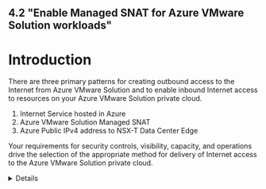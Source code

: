 4.2 "Enable Managed SNAT for Azure VMware Solution workloads"
---

# Introduction

There are three primary patterns for creating outbound access to the Internet from Azure VMware Solution and to enable inbound Internet access to resources on your Azure VMware Solution private cloud.

1. Internet Service hosted in Azure
2. Azure VMware Solution Managed SNAT
3. Azure Public IPv4 address to NSX-T Data Center Edge

Your requirements for security controls, visibility, capacity, and operations drive the selection of the appropriate method for delivery of Internet access to the Azure VMware Solution private cloud.

<details>

# Internet Service hosted in Azure

There are multiple ways to generate a default route in Azure and send it towards your Azure VMware Solution private cloud or on-premises. The options are as follows:

1. An Azure firewall in a Virtual WAN Hub.
2. A third-party Network Virtual Appliance in a Virtual WAN Hub Spoke Virtual Network.
3. A third-party Network Virtual Appliance in a Native Azure Virtual Network using Azure Route Server.
4. A default route from on-premises transferred to Azure VMware Solution over Global Reach.

Use any of these patterns to provide an outbound SNAT service with the ability to control what sources are allowed out, to view the connection logs, and for some services, do further traffic inspection.

The same service can also consume an Azure Public IP and create an inbound DNAT from the Internet towards targets in Azure VMware Solution.

An environment can also be built that utilizes multiple paths for Internet traffic. One for outbound SNAT (for example, a third-party security NVA), and another for inbound DNAT (like a third party Load balancer NVA using SNAT pools for return traffic).

## Azure VMware Solution Managed SNAT
A Managed SNAT service provides a simple method for outbound internet access from an Azure VMware Solution private cloud. Features of this service include the following.

Easily enabled – select the radio button on the Internet Connectivity tab and all workload networks will have immediate outbound access to the Internet through a SNAT gateway.
No control over SNAT rules, all sources that reach the SNAT service are allowed.
No visibility into connection logs.
Two Public IPs are used and rotated to support up to 128k simultaneous outbound connections.
No inbound DNAT capability is available with the Azure VMware Solution Managed SNAT.

## Azure Public IPv4 address to NSX-T Data Center Edge
This option brings an allocated Azure Public IPv4 address directly to the NSX-T Data Center Edge for consumption. It allows the Azure VMware Solution private cloud to directly consume and apply public network addresses in NSX-T Data Center as required. These addresses are used for the following types of connections:

1. Outbound SNAT
2. Inbound DNAT
3. Load balancing using VMware NSX Advanced Load Balancer and other third-party Network Virtual Appliances
4. Applications directly connected to a workload VM interface.

This option also lets you configure the public address on a third-party Network Virtual Appliance to create a DMZ within the Azure VMware Solution private cloud.

## Features include:

Scale – the soft limit of 64 Azure Public IPv4 addresses can be increased by request to 1,000s of Azure Public IPs allocated if required by an application.
Flexibility – An Azure Public IPv4 address can be applied anywhere in the NSX-T Data Center ecosystem. It can be used to provide SNAT or DNAT, on load balancers like VMware’s NSX Advanced Load Balancer, or third-party Network Virtual Appliances. It can also be used on third-party Network Virtual Security Appliances on VMware segments or directly on VMs.
Regionality – the Azure Public IPv4 address to the NSX-T Data Center Edge is unique to the local SDDC. For “multi private cloud in distributed regions,” with local exit to Internet intentions, it’s much easier to direct traffic locally versus trying to control default route propagation for a security or SNAT service hosted in Azure. If you've two or more Azure VMware Solution private clouds connected with a Public IP configured, they can both have a local exit.

## Considerations for selecting an option
The option that you select depends on the following factors:

1. To add an Azure VMware private cloud to a security inspection point provisioned in Azure native that inspects all Internet traffic from Azure native endpoints, use an Azure native construct and leak a default route from Azure to your Azure VMware Solution private cloud.
2. If you need to run a third-party Network Virtual Appliance to conform to existing standards for security inspection or streamlined opex, you have two options. You can run your Azure Public IPv4 address in Azure native with the default route method or run it in Azure VMware Solution using Azure Public IPv4 address to NSX-T Data Center Edge.
3. There are scale limits on how many Azure Public IPv4 addresses can be allocated to a Network Virtual Appliance running in native Azure or provisioned on Azure Firewall. The Azure Public IPv4 address to NSX-T Data Center Edge option allows for much higher allocations (1,000s versus 100s).
4. Use an Azure Public IPv4 address to the NSX-T Data Center Edge for a localized exit to the internet from each private cloud in its local region. Using multiple Azure VMware Solution private clouds in several Azure regions that need to communicate with each other and the internet, it can be challenging to match an Azure VMware Solution private cloud with a security service in Azure. The difficulty is due to the way a default route from Azure works.

This concludes the enablement of internet connectivity for workloads in AVS!!


